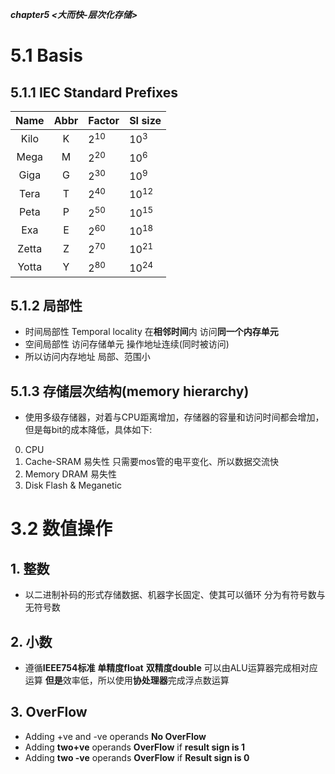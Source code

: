 ***chapter5 <大而快-层次化存储>***
# 5.1 Basis
## 5.1.1 IEC Standard Prefixes

| Name  | Abbr | Factor   | SI size   |
| :---: | :--: | :------- | :-------- |
| Kilo  |  K   | $2^{10}$ | $10^{3}$  |
| Mega  |  M   | $2^{20}$ | $10^{6}$  |
| Giga  |  G   | $2^{30}$ | $10^{9}$  |
| Tera  |  T   | $2^{40}$ | $10^{12}$ |
| Peta  |  P   | $2^{50}$ | $10^{15}$ |
|  Exa  |  E   | $2^{60}$ | $10^{18}$ |
| Zetta |  Z   | $2^{70}$ | $10^{21}$ |
| Yotta |  Y   | $2^{80}$ | $10^{24}$ |
## 5.1.2 局部性
- 时间局部性 Temporal locality
	在**相邻时间**内 访问**同一个内存单元**
- 空间局部性
	访问存储单元 操作地址连续(同时被访问)
- 所以访问内存地址 局部、范围小

## 5.1.3  存储层次结构(memory hierarchy)
- 使用多级存储器，对着与CPU距离增加，存储器的容量和访问时间都会增加，但是每bit的成本降低，具体如下:
0. CPU
1. Cache-SRAM 易失性 只需要mos管的电平变化、所以数据交流快
2. Memory DRAM 易失性
3. Disk Flash & Meganetic
# 3.2 数值操作
## 1. 整数
- 以二进制补码的形式存储数据、机器字长固定、使其可以循环
	分为有符号数与无符号数
## 2. 小数
- 遵循**IEEE754标准**
	**单精度float**
	**双精度double**
	可以由ALU运算器完成相对应运算
	**但是**效率低，所以使用**协处理器**完成浮点数运算
## 3. OverFlow
- Adding +ve and -ve operands
	**No OverFlow**
- Adding **two+ve** operands
	**OverFlow** if **result sign is 1**
- Adding **two -ve** operands
	**OverFlow** if **Result sign is 0**